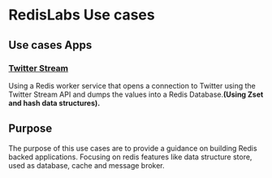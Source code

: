 # RedisLabs Use cases

## Use cases Apps

### [Twitter Stream](twitter-stream)
Using a Redis worker service that opens a connection to Twitter using the Twitter Stream API and dumps the values into a Redis Database.**(Using Zset and hash data structures).**

## Purpose
The purpose of this use cases are to provide a guidance on building Redis backed applications.
Focusing on redis features like data structure store, used as database, cache and message broker.
